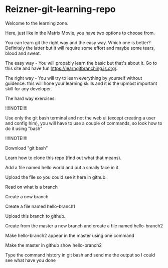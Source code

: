 # Reizner-git-learning-repo

Welcome to the learning zone.

Here, just like in the Matrix Movie, you have two options to choose from.

You can learn git the right way and the easy way. Which one is better? Definitely the latter but it will require some effort and maybe some tears, blood and sweat.

The easy way - You will propably learn the basic but that's about it. Go to this site and have fun https://learngitbranching.js.org/.

The right way - You will try to learn everything by yourself without guidence. this will hone your learning skills and it is the upmost important skill for any developer.

The hard way exercises:

!!!!NOTE!!!!

Use only the git bash terminal and not the web ui (except creating a user and config him),
you will have to use a couple of commands, so look how to do it using "bash"

!!!!NOTE!!!!

Download "git bash"

Learn how to clone this repo (find out what that means).

Add a file named hello world and put a smaily face in it.

Upload the file so you could see it here in github.

Read on what is a branch

Create a new branch

Create a file named hello-branch1

Upload this branch to github.

Create from the master a new branch and create a file named hello-branch2

Make hello-branch2 appear in the master using one command

Make the master in github show hello-branch2

Type the command history in git bash and send me the output so I could see what have you done
